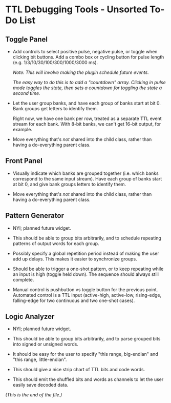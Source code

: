 # TTL Debugging Tools - Unsorted To-Do List

## Toggle Panel

* Add controls to select positive pulse, negative pulse, or toggle when
clicking bit buttons. Add a combo box or cycling button for pulse length
(e.g. 1/3/10/30/100/300/1000/3000 ms).

  _Note: This will involve making the plugin schedule future events._

  _The easy way to do this is to add a "countdown" array. Clicking in pulse
mode toggles the state, then sets a countdown for toggling the state a second
time._

* Let the user group banks, and have each group of banks start at bit 0.
Bank groups get letters to identify them.

  Right now, we have one bank per row, treated as a separate TTL event
stream for each bank. With 8-bit banks, we can't get 16-bit output, for
example.

* Move everything that's _not_ shared into the child class, rather than
having a do-everything parent class.


## Front Panel

* Visually indicate which banks are grouped together (i.e. which banks
correspond to the same input stream). Have each group of banks start at
bit 0, and give bank groups letters to identify them.

* Move everything that's _not_ shared into the child class, rather than
having a do-everything parent class.


## Pattern Generator

* NYI; planned future widget.

* This should be able to group bits arbitrarily, and to schedule repeating
patterns of output words for each group.

* Possibly specify a global repetition period instead of making the user
add up delays. This makes it easier to synchronize groups.

* Should be able to trigger a one-shot pattern, or to keep repeating while
an input is high (toggle held down). The sequence should always still
complete.

* Manual control is pushbutton vs toggle button for the previous point.
Automated control is a TTL input (active-high, active-low, rising-edge,
falling-edge for two continuous and two one-shot cases).


## Logic Analyzer

* NYI; planned future widget.

* This should be able to group bits arbitrarily, and to parse grouped bits
into signed or unsigned words.

* It should be easy for the user to specify "this range, big-endian" and
"this range, little-endian".

* This should give a nice strip chart of TTL bits and code words.

* This should emit the shuffled bits and words as channels to let the user
easily save decoded data.


_(This is the end of the file.)_
